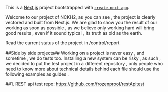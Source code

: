 This is a [Next.js](https://nextjs.org/) project bootstrapped with [`create-next-app`](https://github.com/vercel/next.js/tree/canary/packages/create-next-app).

Welcome to our project of NCKH2, as you can see , the project is clearly vectored and built from Next.js. 
We are glad to show you the result of our working as soon as possible , as we believe only working hard will bring good results , even if it sound typical , its truth as old as the earth.

Read the current status of the project in /control/report

##Side by side projects##
Working on a project is never easy , and sometime , we do tests too. Installing a new system can be risky , as such , we decided to put the test project in a different repository , only people who need to know more about technical details behind each file should use the following examples as guides .

##1. REST api test repo:
https://github.com/frozenproof/restApitest